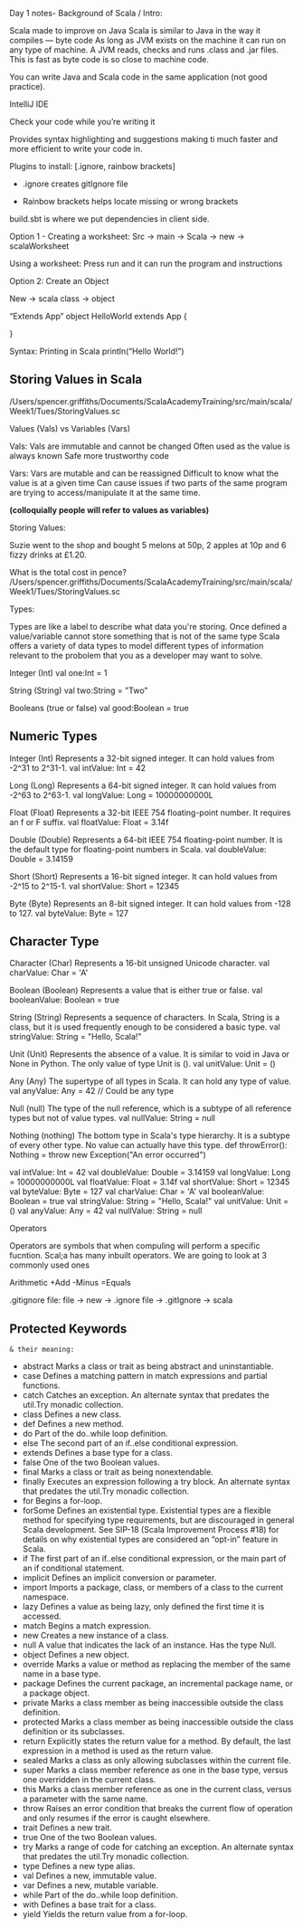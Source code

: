 Day 1 notes-
Background of Scala / Intro:

Scala made to improve on Java
Scala is similar to Java in the way it compiles — byte code
As long as JVM exists on the machine it can run on any type of machine.
A JVM reads, checks and runs .class and .jar files. This is fast as byte code is so close to machine code.

You can write Java and Scala code in the same application (not good practice).

IntelliJ
IDE

Check your code while you’re writing it

Provides syntax highlighting and suggestions making ti much faster and more efficient to write your code in.

Plugins to install:
[.ignore, rainbow brackets]

- .ignore
  creates gitIgnore file

- Rainbow brackets
  helps locate missing or wrong brackets



build.sbt is where we put dependencies in client side.


Option 1 - Creating a worksheet:
Src -> main -> Scala -> new -> scalaWorksheet

Using a worksheet:
Press run and it can run the program and instructions


Option 2:  Create an Object

New -> scala class -> object

“Extends App”
object HelloWorld extends App {

}

Syntax:
Printing in Scala
println(“Hello World!”) 

## Storing Values in Scala 

/Users/spencer.griffiths/Documents/ScalaAcademyTraining/src/main/scala/Week1/Tues/StoringValues.sc

Values (Vals) vs Variables (Vars)

Vals:
Vals are immutable and cannot be changed
Often used as the value is always known
Safe more trustworthy code

Vars:
Vars are mutable and can be reassigned
Difficult to know what the value is at a given time
Can cause issues if two parts of the same program are trying to access/manipulate it at the same time. 

**(colloquially people will refer to values as variables)**

Storing Values: 

Suzie went to the shop and bought 5 melons at 50p, 2 apples at 10p and 6 fizzy drinks at £1.20. 

What is the total cost in pence?
/Users/spencer.griffiths/Documents/ScalaAcademyTraining/src/main/scala/Week1/Tues/StoringValues.sc

Types: 

Types are like a label to describe what data you're storing. 
Once defined a value/variable cannot store something that is not of the same type 
Scala offers a variety of data types to model different types of information relevant to the probolem that you as a developer may want to solve. 

Integer (Int)
val one:Int = 1

String (String)
val two:String = "Two"

Booleans (true or false)
val good:Boolean = true

## Numeric Types

Integer (Int) 
Represents a 32-bit signed integer. It can hold values from -2^31 to 2^31-1.
val intValue: Int = 42

Long (Long) 
Represents a 64-bit signed integer. It can hold values from -2^63 to 2^63-1.
val longValue: Long = 10000000000L

Float (Float)
Represents a 32-bit IEEE 754 floating-point number. It requires an f or F suffix.
val floatValue: Float = 3.14f

Double (Double) 
Represents a 64-bit IEEE 754 floating-point number. It is the default type for floating-point numbers in Scala.
val doubleValue: Double = 3.14159

Short (Short) 
Represents a 16-bit signed integer. It can hold values from -2^15 to 2^15-1.
val shortValue: Short = 12345

Byte (Byte) 
Represents an 8-bit signed integer. It can hold values from -128 to 127.
val byteValue: Byte = 127

## Character Type

Character (Char) 
Represents a 16-bit unsigned Unicode character.
val charValue: Char = 'A'

Boolean (Boolean)
Represents a value that is either true or false.
val booleanValue: Boolean = true

String (String)
Represents a sequence of characters. In Scala, String is a class, but it is used frequently enough to be considered a basic type.
val stringValue: String = "Hello, Scala!"

Unit (Unit)
Represents the absence of a value. It is similar to void in Java or None in Python. The only value of type Unit is ().
val unitValue: Unit = ()

Any (Any)
The supertype of all types in Scala. It can hold any type of value.
val anyValue: Any = 42  // Could be any type

Null (null)
The type of the null reference, which is a subtype of all reference types but not of value types.
val nullValue: String = null

Nothing (nothing)
The bottom type in Scala's type hierarchy. It is a subtype of every other type. No value can actually have this type.
def throwError(): Nothing = throw new Exception("An error occurred")

val intValue: Int = 42
val doubleValue: Double = 3.14159
val longValue: Long = 10000000000L
val floatValue: Float = 3.14f
val shortValue: Short = 12345
val byteValue: Byte = 127
val charValue: Char = 'A'
val booleanValue: Boolean = true
val stringValue: String = "Hello, Scala!"
val unitValue: Unit = ()
val anyValue: Any = 42
val nullValue: String = null


Operators

Operators are symbols that when compuling will perform a specific fucntion. 
Scal;a has many inbuilt operators. We are going to look at 3 commonly used ones

Arithmetic 
+Add
-Minus
=Equals

.gitignore file:
file -> new -> .ignore file -> .gitIgnore -> scala



## Protected Keywords
    & their meaning:

- abstract
Marks a class or trait as being abstract and uninstantiable.
- case
Defines a matching pattern in match expressions and partial functions.
- catch
Catches an exception. An alternate syntax that predates the util.Try monadic collection.
- class
Defines a new class.
- def
Defines a new method.
- do
Part of the do..while loop definition.
- else
The second part of an if..else conditional expression.
- extends
Defines a base type for a class.
- false
One of the two Boolean values.
- final
Marks a class or trait as being nonextendable.
- finally
Executes an expression following a try block. An alternate syntax that predates the util.Try monadic collection.
- for
Begins a for-loop.
- forSome
Defines an existential type. Existential types are a flexible method for specifying type requirements, but are discouraged in general Scala development. See SIP-18 (Scala Improvement Process #18) for details on why existential types are considered an “opt-in” feature in Scala.
- if
The first part of an if..else conditional expression, or the main part of an if conditional statement.
- implicit
Defines an implicit conversion or parameter.
- import
Imports a package, class, or members of a class to the current namespace.
- lazy
Defines a value as being lazy, only defined the first time it is accessed.
- match
Begins a match expression.
- new
Creates a new instance of a class.
- null
A value that indicates the lack of an instance. Has the type Null.
- object
Defines a new object.
- override
Marks a value or method as replacing the member of the same name in a base type.
- package
Defines the current package, an incremental package name, or a package object.
- private
Marks a class member as being inaccessible outside the class definition.
- protected
Marks a class member as being inaccessible outside the class definition or its subclasses.
- return
Explicitly states the return value for a method. By default, the last expression in a method is used as the return value.
- sealed
Marks a class as only allowing subclasses within the current file.
- super
Marks a class member reference as one in the base type, versus one overridden in the current class.
- this
Marks a class member reference as one in the current class, versus a parameter with the same name.
- throw
Raises an error condition that breaks the current flow of operation and only resumes if the error is caught elsewhere.
- trait
Defines a new trait.
- true
One of the two Boolean values.
- try
Marks a range of code for catching an exception. An alternate syntax that predates the util.Try monadic collection.
- type
Defines a new type alias.
- val
Defines a new, immutable value.
- var
Defines a new, mutable variable.
- while
Part of the do..while loop definition.
- with
Defines a base trait for a class.
- yield
Yields the return value from a for-loop.


